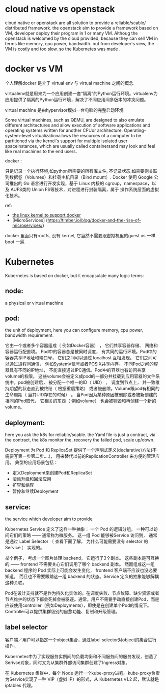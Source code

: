 # cloud native vs openstack
cloud native or openstack are all solution to provide a reliable/scable/ distributed framework.
the openstack aim to provide a framework based on VM, developer deploy their program in 1 or many VM.
Althoug the openstack is welcomed by the cloud provided, because they can sell VM in terms like memory, cpu power, bandwidth. but from developer's view, the VM is costly and too slow. so the Kubernetes was made .

# docker vs VM
个人理解docker 是介于 virtual env 与 virtual machine 之间的概念.

virtualenv就是用来为一个应用创建一套“隔离”的Python运行环境。virtualenv为应用提供了隔离的Python运行环境，解决了不同应用间多版本的冲突问题。

virtual machine 是由hypervisor模拟一台电脑的完整启动环境

Some virtual machines, such as QEMU, are designed to also emulate different architectures and allow execution of software applications and operating systems written for another CPUor architecture. Operating-system-level virtualizationallows the resources of a computer to be partitioned via the kernel's support for multiple isolated user spaceinstances, which are usually called containersand may look and feel like real machines to the end users.

docker :

只是记录一个执行环境,如python所需要的所有库文件, 不记录状态,如需要则关联到数据卷（Volumes）和挂载主机目录（Bind mount）. Docker 使用 Google 公司推出的 Go 语言进行开发实现，基于 Linux 内核的 cgroup，namespace，以及 AUFS类的 Union FS等技术，对进程进行封装隔离，属于 操作系统层面的虚拟化技术。

ref: 
* [the linux kernel to support docker](http://www.haifux.org/lectures/299/netLec7.pdf) 
* [MicroServices] (https://timber.io/blog/docker-and-the-rise-of-microservices/)

docker 里面只有rootfs, 没有 kernel, 它当然不需要跟虚拟机里的guest os 一样 boot 一遍.


# Kubernetes
Kubernetes is based on docker, but it encapsulate many logic terms:
## node:
a physical or virtual machine

## pod:
the unit of deployment, here you can configure memory, cpu power, bandwidth requirement.

它由⼀个或者多个容器组成（ 例如Docker容器） ， 它们共享容器存储、 ⽹络和容器运⾏配置项。 Pod中的容器总是被同时调度， 有共同的运⾏环境。Pod中的容器共享IP地址和端⼝号， 它们之间可以通过 localhost 互相发现。 它们之间可以通过进程间通信， 例如SystemV信号或者POSIX共享内存。 不同Pod之间的容器具有不同的IP地址， 不能直接通过IPC通信。Pod中的容器也有访问共享volume的权限， 这些volume会被定义成pod的⼀部分并挂载到应⽤容器的⽂件系统中。pod被创建后， 被分配⼀个唯⼀的ID（ UID） ， 调度到节点上， 并⼀致维持期望的状态直到被终结（ 根据重启策略） 或者被删除。Volume跟pod有相同的⽣命周期（ 当其UID存在的时候） 。 当Pod因为某种原因被删除或者被新创建的相同的Pod取代， 它相关的东⻄（ 例如volume） 也会被销毁和再创建⼀个新的volume。

## deployment:
here you ask the k8s for reliable/scable. the Yaml file is just a contract, via the contract, the k8s monitor the, recovery the failed pod, scale up/down.

Deployment 为 Pod 和 ReplicaSet 提供了⼀个声明式定义(declarative)⽅法(不需要写第一步第二步....)， ⽤来替代以前的ReplicationController 来⽅便的管理应⽤。 典型的应⽤场景包括：
* 定义Deployment来创建Pod和ReplicaSet
* 滚动升级和回滚应⽤
* 扩容和缩容
* 暂停和继续Deployment

## service:
the service which developer aim to provide

Kubernetes Service 定义了这样⼀种抽象： ⼀个 Pod 的逻辑分组， ⼀种可以访问它们的策略 —— 通常称为微服务。 这⼀组 Pod 能够被Service 访问到， 通常是通过 Label Selector （ 查看下⾯了解， 为什么可能需要没有 selector 的 Service ） 实现的。

举个例⼦， 考虑⼀个图⽚处理 backend， 它运⾏了3个副本。 这些副本是可互换的 —— frontend 不需要关⼼它们调⽤了哪个 backend 副本。 然⽽组成这⼀组 backend 程序的 Pod 实际上可能会发⽣变化， frontend 客户端不应该也没必要知道， ⽽且也不需要跟踪这⼀组 backend 的状态。Service 定义的抽象能够解耦这种关联。

Pod在设计支持就不是作为持久化实体的。在调度失败、节点故障、缺少资源或者节点维护的状态下都会死掉会被驱逐。通常，用户不需要手动直接创建Pod，而是应该使用controller（例如Deployments），即使是在创建单个Pod的情况下。Controller可以提供集群级别的自愈功能、复制和升级管理。

## label selector
客户端／用户可以指定一个object集合，通过label selector对object的集合进行操作。

Kubernetes中为了实现服务实例间的负载均衡和不同服务间的服务发现，创造了Serivce对象，同时又为从集群外部访问集群创建了Ingress对象。

在 Kubernetes 集群中，每个 Node 运行一个kube-proxy进程。kube-proxy负责为Service实现了一种 VIP（虚拟 IP）的形式，从 Kubernetes v1.2 起，默认就是 iptables 代理。

